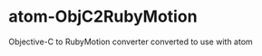 atom-ObjC2RubyMotion
====================

Objective-C to RubyMotion converter converted to use with atom
